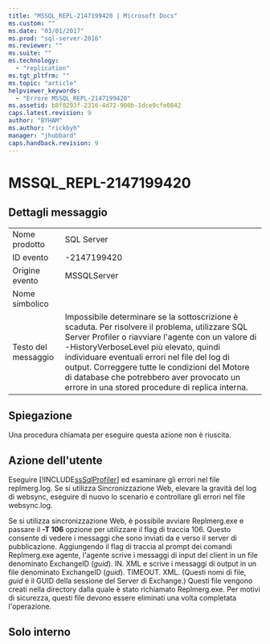 ```yaml
---
title: "MSSQL_REPL-2147199420 | Microsoft Docs"
ms.custom: ""
ms.date: "03/01/2017"
ms.prod: "sql-server-2016"
ms.reviewer: ""
ms.suite: ""
ms.technology: 
  - "replication"
ms.tgt_pltfrm: ""
ms.topic: "article"
helpviewer_keywords: 
  - "Errore MSSQL_REPL-2147199420"
ms.assetid: b8f8293f-2316-4d72-900b-1dce9cfe0842
caps.latest.revision: 9
author: "BYHAM"
ms.author: "rickbyh"
manager: "jhubbard"
caps.handback.revision: 9
---
```

# MSSQL_REPL-2147199420
    
## Dettagli messaggio  
  
|||  
|-|-|  
|Nome prodotto|SQL Server|  
|ID evento|-2147199420|  
|Origine evento|MSSQLServer|  
|Nome simbolico||  
|Testo del messaggio|Impossibile determinare se la sottoscrizione è scaduta. Per risolvere il problema, utilizzare SQL Server Profiler o riavviare l'agente con un valore di -HistoryVerboseLevel più elevato, quindi individuare eventuali errori nel file del log di output. Correggere tutte le condizioni del Motore di database che potrebbero aver provocato un errore in una stored procedure di replica interna.|  
  
## Spiegazione  
 Una procedura chiamata per eseguire questa azione non è riuscita.  
  
## Azione dell'utente  
 Eseguire [!INCLUDE[ssSqlProfiler](../../includes/sssqlprofiler-md.md)] ed esaminare gli errori nel file replmerg.log. Se si utilizza Sincronizzazione Web, elevare la gravità del log di websync, eseguire di nuovo lo scenario e controllare gli errori nel file websync.log.  
  
 Se si utilizza sincronizzazione Web, è possibile avviare Replmerg.exe e passare il **-T 106** opzione per utilizzare il flag di traccia 106. Questo consente di vedere i messaggi che sono inviati da e verso il server di pubblicazione. Aggiungendo il flag di traccia al prompt dei comandi Replmerg.exe agente, l'agente scrive i messaggi di input del client in un file denominato ExchangeID (*guid*). IN. XML e scrive i messaggi di output in un file denominato ExchangeID (*guid*). TIMEOUT. XML. (Questi nomi di file, *guid* è il GUID della sessione del Server di Exchange.) Questi file vengono creati nella directory dalla quale è stato richiamato Replmerg.exe. Per motivi di sicurezza, questi file devono essere eliminati una volta completata l'operazione.  
  
## Solo interno  
  